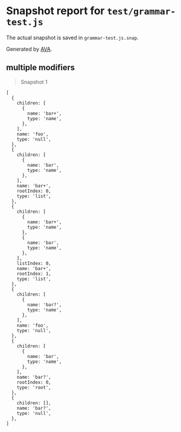 # Snapshot report for `test/grammar-test.js`

The actual snapshot is saved in `grammar-test.js.snap`.

Generated by [AVA](https://ava.li).

## multiple modifiers

> Snapshot 1

    [
      {
        children: [
          {
            name: 'bar+',
            type: 'name',
          },
        ],
        name: 'foo',
        type: 'null',
      },
      {
        children: [
          {
            name: 'bar',
            type: 'name',
          },
        ],
        name: 'bar+',
        rootIndex: 0,
        type: 'list',
      },
      {
        children: [
          {
            name: 'bar+',
            type: 'name',
          },
          {
            name: 'bar',
            type: 'name',
          },
        ],
        listIndex: 0,
        name: 'bar+',
        rootIndex: 1,
        type: 'list',
      },
      {
        children: [
          {
            name: 'bar?',
            type: 'name',
          },
        ],
        name: 'foo',
        type: 'null',
      },
      {
        children: [
          {
            name: 'bar',
            type: 'name',
          },
        ],
        name: 'bar?',
        rootIndex: 0,
        type: 'root',
      },
      {
        children: [],
        name: 'bar?',
        type: 'null',
      },
    ]
